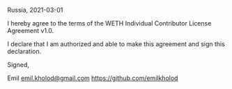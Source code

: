 Russia, 2021-03-01

I hereby agree to the terms of the WETH Individual Contributor License
Agreement v1.0.

I declare that I am authorized and able to make this agreement and sign this
declaration.

Signed,

Emil emil.kholod@gmail.com https://github.com/emilkholod

